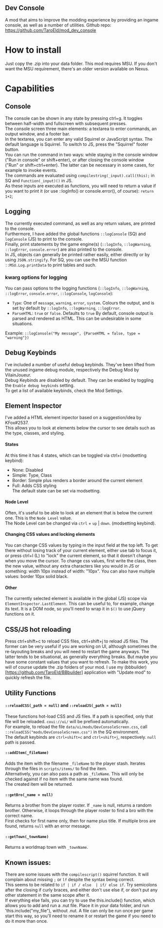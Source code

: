 ## Dev Console
A mod that aims to improve the modding experience by providing an ingame console, as well as a number of utilities.
Github repo: https://github.com/TaroEld/mod_dev_console

# How to install
Just copy the .zip into your data folder. This mod requires MSU. If you don't want the MSU requirement, there's an older version available on Nexus.

# Capabilities

## Console
The console can be shown in any state by pressing ctrl+g. It toggles between half-width and fullscreen with subsequent presses.\
The console screen three main elements: a textarea to enter commands, an output window, and a footer bar.\
In the textarea, you can enter any valid Squirrel or JavaScript syntax. The default language is Squirrel. To switch to JS, press the "Squirrel" footer button.\
You can run the command in two ways: while staying in the console window ("Run in console" or shift+enter), or after closing the console window ("Run" or shift+ctrl+enter). The latter can be necessary in some cases, for example to invoke events.\
The commands are evaluated using `compilestring(_input).call(this);` in SQ and `Function(_input)()` in JS.\
As these inputs are executed as functions, you will need to return a value if you want to print it (or use ::logInfo() or console.error(), of course): `return 1+2`;

## Logging
The currently executed command, as well as any return values, are printed to the console.\
Furthermore, I have added the global functions `::logConsole` (SQ) and `logConsole` (JS) to print to the console.\
Finally, print statements by the game engine(s) (`::logInfo`, `::logWarning`, `::logError`, `console.error`) are also printed to the console.\
In JS, objects can generally be printed rather easily, either directly or by using `JSON.stringify`. For SQ, you can use the MSU function `::MSU.Log.printData` to print tables and such.  
### kwarg options for logging
You can pass options to the logging functions (`::logInfo`, `::logWarning`, `::logError`, `console.error`, `::logConsole`, `logConsole`):
- `Type`: One of `message`, `warning`, `error`, `system`. Colours the output, and is set by default by `::logInfo`, `::logWarning`, `::logError`.
- `ParseHTML`: `true` or `false`. Defaults to `true` By default, console output is parsed and rendered as HTML. This can be undesirable in some situations.  

Example: `::logConsole("My message", {ParseHTML = false, type = "warning"})`
## Debug Keybinds
I've included a number of useful debug keybinds. They've been lifted from the unused ingame debug module, respectively the Debug Mod by VilainJoueur.\
Debug Keybinds are disabled by default. They can be enabled by toggling the `Enable debug keybinds` setting.\
To get a list of available keybinds, check the Mod Settings.

## Element Inspector
I've added a HTML element inpector based on a suggestion/idea by KFox#2537.  
This allows you to look at elements below the cursor to see details such as the type, classes, and styling.  
#### States
At this time it has 4 states, which can be toggled via ctrl+i (modsetting keybind):  
- None: Disabled  
- Simple: Type, Class  
- Border: Simple plus renders a border around the current element  
- Full: Adds CSS styling  
The default state can be set via modsetting.  
#### Node Level
Often, it's useful to be able to look at an element that is below the current one. This is the `Node Level` value.  
The Node Level can be changed via `ctrl` + `up` | `down`. (modsetting keybind).  
#### Changing CSS values and locking elements
You can change CSS values by typing in the input field at the top left. To get there without losing track of your current element, either use tab to focus it, or press ctrl+l (L) to "lock" the current element, so that it doesn't change when you move the cursor. To change css values, first write the class, then the new value, without any extra characters like you would in JS or something: width 10px instead of width: "10px". You can also have multiple values: border 10px solid black.
#### Other
The currently selected element is available in the global (JS) scope via `ElementInspector.LastElement`. This can be useful to, for example, change its text. It is a DOM node, so you'll need to wrap it in `$()` to use jQuery functions on it. 

## CSS/JS hot reloading
Press ctrl+shift+c to reload CSS files, ctrl+shift+j to reload JS files. The former can be very useful if you are working on UI, although sometimes the re-layouting breaks and you will need to restart the game anyways. The latter tends to be situational, as generally everything breaks. But maybe you have some constant values that you want to refresh.
To make this work, you will of course update the .zip folders of your mod. I use my (bbbuilder)[https://github.com/TaroEld/BBbuilder] application with "Update mod" to quickly refresh the file.


## Utility Functions

#### `::reloadCSS(_path = null)` and `::reloadJS(_path = null)`
These functions hot-load CSS and JS files. If a path is specified, only that file will be reloaded. `coui://ui/` will be prefixed automatically.\
For example, to reload the file `data/ui/mods/DevConsoleScreen.css`, call `::reloadCSS("mods/DevConsoleScreen.css")` in the SQ environment.\
The default keybinds are `ctrl+shift+c` and `ctrl+shift+j`, respectively. `null` path is passed.

#### `::addItem(_fileName)`
Adds the item with the filename `_fileName` to the player stash. Iterates through the files in `scripts/items/` to find the item.\
Alternatively, you can also pass a path as `_fileName`. This will only be checked against if no item with the same name was found.\
The created item will be returned.

#### `::getBro(_name = null)`
Returns a brother from the player roster. If `_name` is null, returns a random brother. Otherwise, it loops through the player roster to find a bro with the correct name.\
First checks for first name only, then for name plus title. If multiple bros are found, returns `null` with an error message.

#### `::getTown(_townName)`
Returns a worldmap town with `_townName`.

## Known issues:
There are some issues with the `compilescript()` squirrel function. It will complain about missing `;` or `lf` despite the syntax being correct.\
This seems to be related to `if | if / else  | if/ else if`. Try semicolons after the closing if curly braces, and either don't use else if, or don't put any other statement in the same scope after it.\
If everything else fails, you can try to use the this.include() function, which allows you to add and run a .nut file. Place it in your data folder, and run 'this.include("my_file"), without .nut. A file can only be run once per game start this way, so you'll need to rename it or restart the game if you need to do it more than once.



